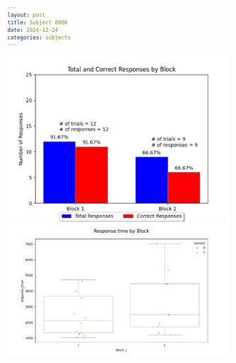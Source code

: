```yaml
---
layout: post
title: Subject 8000
date: 2024-12-24
categories: subjects
---
```


![](data/8000/run-28/8000_ATS_responses.png)
![](data/8000/run-28/8000_ATS_rt.png)
